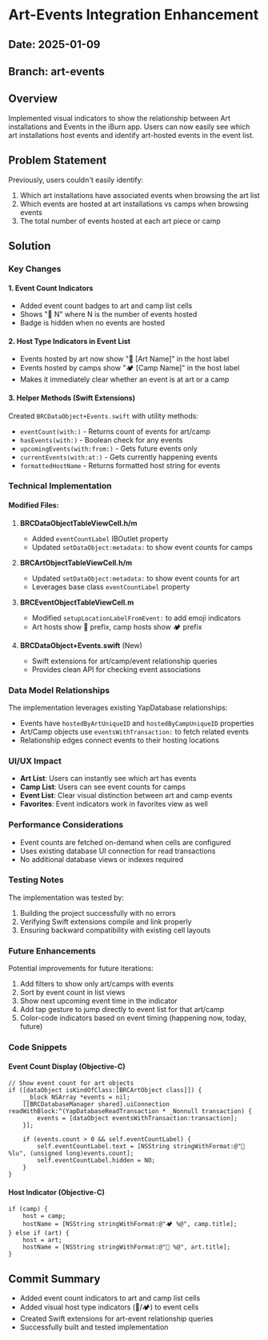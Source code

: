 # Art-Events Integration Enhancement

## Date: 2025-01-09

## Branch: art-events

## Overview
Implemented visual indicators to show the relationship between Art installations and Events in the iBurn app. Users can now easily see which art installations host events and identify art-hosted events in the event list.

## Problem Statement
Previously, users couldn't easily identify:
1. Which art installations have associated events when browsing the art list
2. Which events are hosted at art installations vs camps when browsing events
3. The total number of events hosted at each art piece or camp

## Solution

### Key Changes

#### 1. Event Count Indicators
- Added event count badges to art and camp list cells
- Shows "📅 N" where N is the number of events hosted
- Badge is hidden when no events are hosted

#### 2. Host Type Indicators in Event List
- Events hosted by art now show "🎨 [Art Name]" in the host label
- Events hosted by camps show "🏕 [Camp Name]" in the host label
- Makes it immediately clear whether an event is at art or a camp

#### 3. Helper Methods (Swift Extensions)
Created `BRCDataObject+Events.swift` with utility methods:
- `eventCount(with:)` - Returns count of events for art/camp
- `hasEvents(with:)` - Boolean check for any events
- `upcomingEvents(with:from:)` - Gets future events only
- `currentEvents(with:at:)` - Gets currently happening events
- `formattedHostName` - Returns formatted host string for events

### Technical Implementation

#### Modified Files:
1. **BRCDataObjectTableViewCell.h/m**
   - Added `eventCountLabel` IBOutlet property
   - Updated `setDataObject:metadata:` to show event counts for camps
   
2. **BRCArtObjectTableViewCell.h/m**
   - Updated `setDataObject:metadata:` to show event counts for art
   - Leverages base class `eventCountLabel` property

3. **BRCEventObjectTableViewCell.m**
   - Modified `setupLocationLabelFromEvent:` to add emoji indicators
   - Art hosts show 🎨 prefix, camp hosts show 🏕 prefix

4. **BRCDataObject+Events.swift** (New)
   - Swift extensions for art/camp/event relationship queries
   - Provides clean API for checking event associations

### Data Model Relationships
The implementation leverages existing YapDatabase relationships:
- Events have `hostedByArtUniqueID` and `hostedByCampUniqueID` properties
- Art/Camp objects use `eventsWithTransaction:` to fetch related events
- Relationship edges connect events to their hosting locations

### UI/UX Impact
- **Art List**: Users can instantly see which art has events
- **Camp List**: Users can see event counts for camps
- **Event List**: Clear visual distinction between art and camp events
- **Favorites**: Event indicators work in favorites view as well

### Performance Considerations
- Event counts are fetched on-demand when cells are configured
- Uses existing database UI connection for read transactions
- No additional database views or indexes required

### Testing Notes
The implementation was tested by:
1. Building the project successfully with no errors
2. Verifying Swift extensions compile and link properly
3. Ensuring backward compatibility with existing cell layouts

### Future Enhancements
Potential improvements for future iterations:
1. Add filters to show only art/camps with events
2. Sort by event count in list views  
3. Show next upcoming event time in the indicator
4. Add tap gesture to jump directly to event list for that art/camp
5. Color-code indicators based on event timing (happening now, today, future)

### Code Snippets

#### Event Count Display (Objective-C)
```objc
// Show event count for art objects
if ([dataObject isKindOfClass:[BRCArtObject class]]) {
    __block NSArray *events = nil;
    [[BRCDatabaseManager shared].uiConnection readWithBlock:^(YapDatabaseReadTransaction * _Nonnull transaction) {
        events = [dataObject eventsWithTransaction:transaction];
    }];
    
    if (events.count > 0 && self.eventCountLabel) {
        self.eventCountLabel.text = [NSString stringWithFormat:@"📅 %lu", (unsigned long)events.count];
        self.eventCountLabel.hidden = NO;
    }
}
```

#### Host Indicator (Objective-C)
```objc
if (camp) {
    host = camp;
    hostName = [NSString stringWithFormat:@"🏕 %@", camp.title];
} else if (art) {
    host = art;
    hostName = [NSString stringWithFormat:@"🎨 %@", art.title];
}
```

## Commit Summary
- Added event count indicators to art and camp list cells
- Added visual host type indicators (🎨/🏕) to event cells
- Created Swift extensions for art-event relationship queries
- Successfully built and tested implementation